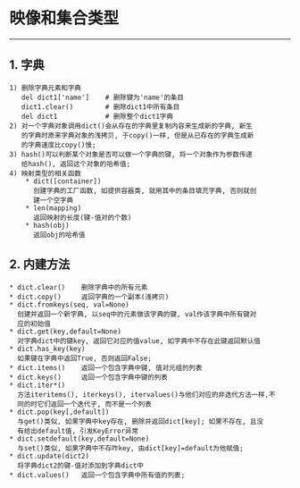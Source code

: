 # **映像和集合类型**
***



## **1. 字典**
    1) 删除字典元素和字典
       del dict1['name']    # 删除键为'name'的条目
       dict1.clear()        # 删除dict1中所有条目
       del dict1            # 删除整个dict1字典
    2) 对一个字典对象调用dict()会从存在的字典里复制内容来生成新的字典, 新生
       的字典时原来字典对象的浅拷贝, 于copy()一样, 但是从已存在的字典生成新
       的字典速度比copy()慢;
    3) hash()可以判断某个对象是否可以做一个字典的键, 将一个对象作为参数传递
       给hash(), 返回这个对象的哈希值;
    4) 映射类型的相关函数
        * dict([container])
          创建字典的工厂函数, 如提供容器类, 就用其中的条目填充字典, 否则就创
          建一个空字典
        * len(mapping)
          返回映射的长度(键-值对的个数)
        * hash(obj)
          返回obj的哈希值



## **2. 内建方法**
    * dict.clear()    删除字典中的所有元素
    * dict.copy()     返回字典的一个副本(浅拷贝)
    * dict.fromkeys(seq, val=None)
      创建并返回一个新字典, 以seq中的元素做该字典的键, val作该字典中所有键对
      应的初始值
    * dict.get(key,default=None)
      对字典dict中的键key, 返回它对应的值value, 如字典中不存在此键返回默认值
    * dict.has_key(key)
      如果键在字典中返回True, 否则返回False;
    * dict.items()    返回一个包含字典中键, 值对元组的列表
    * dict.keys()     返回一个包含字典中键的列表
    * dict.iter*()
      方法iteritems(), iterkeys(), itervalues()与他们对应的非迭代方法一样,不
      同的时它们返回一个迭代子, 而不是一个列表
    * dict.pop(key[,default])
      与get()类似, 如果字典中key存在, 删除并返回dict[key]; 如果不存在, 且没
      有给出default值, 引发KeyError异常
    * dict.setdefault(key,default=None)
      与set()类似, 如果字典中不存咋key, 由dict[key]=default为他赋值;
    * dict.update(dict2)
      将字典dict2的键-值对添加到字典dict中
    * dict.values()   返回一个包含字典中所有值的列表;
